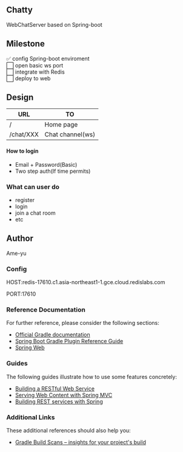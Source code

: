 
## Chatty
WebChatServer based on Spring-boot
## Milestone
:white_check_mark: config Spring-boot enviroment <br>
:white_large_square: open basic ws port <br>
:white_large_square: integrate with Redis <br>
:white_large_square: deploy to web  
## Design
|URL|TO|
| -- | -- |
|/|Home page|
|/chat/XXX|Chat channel(ws)|

#### How to login
- Email + Password(Basic)
- Two step auth(If time permits)
### What can user do
- register
- login
- join a chat room
- etc
## Author
Ame-yu

### Config
HOST:redis-17610.c1.asia-northeast1-1.gce.cloud.redislabs.com

PORT:17610

### Reference Documentation
For further reference, please consider the following sections:

* [Official Gradle documentation](https://docs.gradle.org)
* [Spring Boot Gradle Plugin Reference Guide](https://docs.spring.io/spring-boot/docs/2.2.2.RELEASE/gradle-plugin/reference/html/)
* [Spring Web](https://docs.spring.io/spring-boot/docs/2.2.2.RELEASE/reference/htmlsingle/#boot-features-developing-web-applications)

### Guides
The following guides illustrate how to use some features concretely:

* [Building a RESTful Web Service](https://spring.io/guides/gs/rest-service/)
* [Serving Web Content with Spring MVC](https://spring.io/guides/gs/serving-web-content/)
* [Building REST services with Spring](https://spring.io/guides/tutorials/bookmarks/)

### Additional Links
These additional references should also help you:

* [Gradle Build Scans – insights for your project's build](https://scans.gradle.com#gradle)

